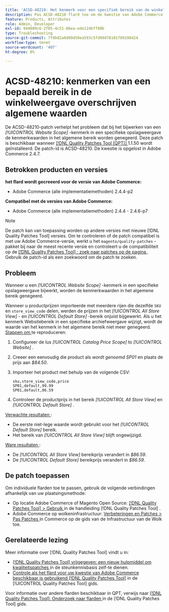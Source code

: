 ```yaml
---
title: 'ACSD-48210: Het kenmerk voor een specifiek bereik van de winkelweergave heeft voorrang op algemene waarden'
description: Pas ACSD-48210 flard toe om de kwestie van Adobe Commerce te bevestigen om a * [!UICONTROL Website Scope]* attributen in een specifieke opslagmening bij te werken treedt de attributenwaarden in het globale werkingsgebied met voeten.
feature: Products, Attributes
role: Admin, Developer
exl-id: 944089c6-2f05-4c51-86ea-ede124bff80b
type: Troubleshooting
source-git-commit: 7fdb02a6d89d50ea593c5fd99d78101f89198424
workflow-type: tm+mt
source-wordcount: '407'
ht-degree: 0%

---
```


# ACSD-48210: kenmerken van een bepaald bereik in de winkelweergave overschrijven algemene waarden

De ACSD-48210-patch verhelpt het probleem dat bij het bijwerken van een *[!UICONTROL Website Scope]* -kenmerk in een specifieke opslagweergave de kenmerkwaarden in het algemene bereik worden genegeerd. Deze patch is beschikbaar wanneer [[!DNL Quality Patches Tool (QPT)] ](https://experienceleague.adobe.com/en/docs/commerce-operations/tools/quality-patches-tool/quality-patches-tool-to-self-serve-quality-patches) 1.1.50 wordt geïnstalleerd. De patch-id is ACSD-48210. De kwestie is opgelost in Adobe Commerce 2.4.7.

## Betrokken producten en versies

**het flard wordt gecreeerd voor de versie van Adobe Commerce:**

* Adobe Commerce (alle implementatiemethoden) 2.4.4-p2

**Compatibel met de versies van Adobe Commerce:**

* Adobe Commerce (alle implementatiemethoden) 2.4.4 - 2.4.6-p7

>[!NOTE]
>
>De patch kan van toepassing worden op andere versies met nieuwe [!DNL Quality Patches Tool] versies. Om te controleren of de patch compatibel is met uw Adobe Commerce-versie, werkt u het `magento/quality-patches` -pakket bij naar de meest recente versie en controleert u de compatibiliteit op de [[!DNL Quality Patches Tool] : zoek naar patches op de pagina ](https://experienceleague.adobe.com/tools/commerce-quality-patches/index.html) . Gebruik de patch-id als een zoekwoord om de patch te zoeken.

## Probleem

Wanneer u een *[!UICONTROL Website Scope]* -kenmerk in een specifieke opslagweergave bijwerkt, worden de kenmerkwaarden in het algemene bereik genegeerd.

Wanneer u productprijzen importeerde met meerdere rijen die dezelfde `SKU` en `store_view_code` delen, werden de prijzen in het *[!UICONTROL All Store View]* - en *[!UICONTROL Default Store]* -bereik onjuist bijgewerkt. Als u het kenmerk Websitebereik in een specifieke archiefweergave wijzigt, wordt de waarde van het kenmerk in het algemene bereik niet meer genegeerd.
<u> Stappen om </u> te reproduceren:

1. Configureer de lus *[!UICONTROL Catalog Price Scope]* to *[!UICONTROL Website]* .
1. Creeer een eenvoudig die product als *wordt genoemd SP01* en plaats de prijs aan *$84.50*.
1. Importeer het product met behulp van de volgende CSV:

   ```
   sku,store_view_code,price
   SP01,default,99.99
   SP01,default,86.59
   ```

1. Controleer de productprijs in het bereik *[!UICONTROL All Store View]* en *[!UICONTROL Default Store]* .

<u> Verwachte resultaten </u>:

* De eerste niet-lege waarde wordt gebruikt voor het *[!UICONTROL Default Store]* bereik.
* Het bereik van *[!UICONTROL All Store View]* blijft ongewijzigd.

<u> Ware resultaten </u>:

* De *[!UICONTROL All Store View]* bereikprijs verandert in *$86.59*.
* De *[!UICONTROL Default Store]* bereikprijs verandert in *$86.59*.

## De patch toepassen

Om individuele flarden toe te passen, gebruik de volgende verbindingen afhankelijk van uw plaatsingsmethode:

* Op locatie Adobe Commerce of Magento Open Source: [[!DNL Quality Patches Tool] > Gebruik ](/help/tools/quality-patches-tool/usage.md) in de handleiding [!DNL Quality Patches Tool] .
* Adobe Commerce op wolkeninfrastructuur: [ Verbeteringen en Patches > Pas Patches ](https://experienceleague.adobe.com/docs/commerce-cloud-service/user-guide/develop/upgrade/apply-patches.html) in Commerce op de gids van de Infrastructuur van de Wolk toe.

## Gerelateerde lezing

Meer informatie over [!DNL Quality Patches Tool] vindt u in:

* [[!DNL Quality Patches Tool]  vrijgegeven: een nieuw hulpmiddel om kwaliteitspatches ](https://experienceleague.adobe.com/en/docs/commerce-operations/tools/quality-patches-tool/quality-patches-tool-to-self-serve-quality-patches) in de steunkennisbasis zelf-te dienen.
* [ Controle als het flard voor uw kwestie van Adobe Commerce beschikbaar is gebruikend  [!DNL Quality Patches Tool]](/help/tools/quality-patches-tool/patches-available-in-qpt/check-patch-for-magento-issue-with-magento-quality-patches.md) in de [!UICONTROL Quality Patches Tool] gids.


Voor informatie over andere flarden beschikbaar in QPT, verwijs naar [[!DNL Quality Patches Tool]: Onderzoek naar flarden ](https://experienceleague.adobe.com/tools/commerce-quality-patches/index.html) in de [!DNL Quality Patches Tool] gids.
